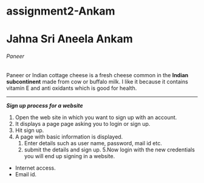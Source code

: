 # assignment2-Ankam
# Jahna Sri Aneela Ankam
###### Paneer
Paneer or Indian cottage cheese is a fresh cheese common in the **Indian subcontinent** made from cow or buffalo milk. I like it because it contains vitamin E and anti oxidants which is good for health.
***
***Sign up process for a website***
1. Open the web site in which you want to sign up with an account.
2. It displays a page page asking you to login or sign up.
3. Hit sign up.
4. A page with basic information is displayed.
   1. Enter details such as user name, password, mail id etc.
   2. submit the details and sign up.
5.Now login with the new credentials you will end up signing in a website.

- Internet access.
- Email id.


